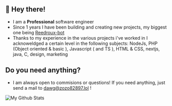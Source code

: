 ## 👋 Hey there!

- I am a **Professional**  software engineer
- Since 1 years I have been building and creating new projects, my biggest one being [Reedroux-bot](https://green-bot.app)
- Thanks to my experience in the various projects i've worked in I acknoweldged a certain level in the following subjects: NodeJs, PHP (Object oriented & basic ), Javascript ( and TS ), HTML & CSS, nextjs, java, C, design, marketing

## Do you need anything?
- I am always open to commisions or questions! If you need anything, just send a mail to dawg@zozo82897.lol !

<img alt="My Github Stats" src="https://github-readme-stats.vercel.app/api?username=dawgcodes&show_icons=true&hide_border=true&theme=tokyonight&count_private=true&hide=stars" />



